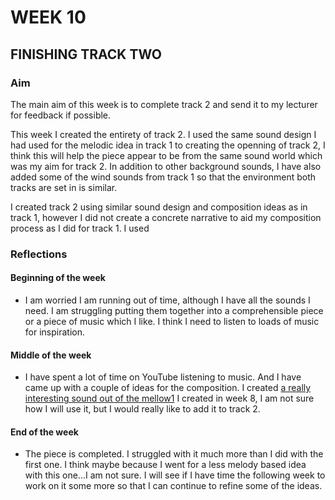 # WEEK 10

## FINISHING TRACK TWO

### Aim

The main aim of this week is to complete track 2 and send it to my lecturer for feedback if possible. 

This week I created the entirety of track 2. I used the same sound design I had used for the melodic idea in track 1 to creating the openning of track 2, I think this will help the piece appear to be from the same sound world which was my aim for track 2.  In addition to other background sounds, I have also added some of the wind sounds from track 1 so that the environment both tracks are set in is similar. 

I created track 2 using similar sound design and composition ideas as in track 1, however I did not create a concrete narrative to aid my composition process as I did for track 1. I used 

### Reflections

#### Beginning of the week 

- I am worried I am running out of time, although I have all the sounds I need. I am struggling putting them together into a comprehensible piece or a piece of music which I like. I think I need to listen to loads of music for inspiration. 

#### Middle of the week 

- I have spent a lot of time on YouTube listening to music. And I have came up with a couple of ideas for the composition. I created [a really interesting sound out of the mellow1](https://www.youtube.com/watch?v=3mHxW46Hgr4&list=OLAK5uy_k4LFDBnV6X9Oj0nJfjOaVtkjvVbRbzS78&ab_channel=LucyLiyou-Topic) I created in week 8, I am not sure how I will use it, but I would really like to add it to track 2. 
 
#### End of the week 

- The piece is completed. I struggled with it much more than I did with the first one. I think maybe because I went for a less melody based idea with this one...I am not sure. I will see if I have time the following week to work on it some more so that I can continue to refine some of the ideas. 



